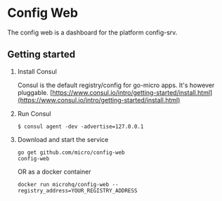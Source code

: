 # Config Web

The config web is a dashboard for the platform config-srv. 

## Getting started

1. Install Consul

	Consul is the default registry/config for go-micro apps. It's however pluggable.
	[https://www.consul.io/intro/getting-started/install.html](https://www.consul.io/intro/getting-started/install.html)

2. Run Consul
	```
	$ consul agent -dev -advertise=127.0.0.1
	```

3. Download and start the service

	```shell
	go get github.com/micro/config-web
	config-web
	```

	OR as a docker container

	```shell
	docker run microhq/config-web --registry_address=YOUR_REGISTRY_ADDRESS
	```

